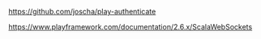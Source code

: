 

https://github.com/joscha/play-authenticate


https://www.playframework.com/documentation/2.6.x/ScalaWebSockets

